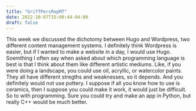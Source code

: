 ```yaml
---
title: "GriffPersRepM7"
date: 2022-10-07T15:00:44-04:00
draft: false
---
```


<html>

<body>
    <p>   This week we discussed the dichotomy between Hugo and Wordpress, two different content management systems. I definitely think Wordpress is easier, but if I wanted to make a website in a day, I would use Hugo. Soemthing I often say when asked about which programming language is best is that I think about them like different artistic mediums. Like, if you were doing a landscape, you could use oil, acryllic, or watercolor paints. They all have different stregths and weaknesses, so it depends. And you definitely would not use pottery. I suppose if all you know how to use is ceramics, then I suppose you could make it work, it would just be difficult. So to with programming. Sure you could try and make an app in Python, but really C++ would be much better. </p>
</body>

</html>